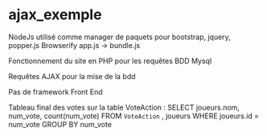# ajax_exemple

NodeJs utilisé comme manager de paquets pour bootstrap, jquery, popper.js
Browserify app.js -> bundle.js

Fonctionnement du site en PHP pour les requêtes BDD Mysql

Requêtes AJAX pour la mise de la bdd

Pas de framework Front End

Tableau final des votes sur la table VoteAction :
SELECT joueurs.nom, num_vote, count(num_vote) FROM `VoteAction` , joueurs WHERE joueurs.id = num_vote GROUP BY num_vote
